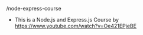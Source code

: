 /node-express-course
- This is a Node.js and Express.js Course by https://www.youtube.com/watch?v=Oe421EPjeBE
